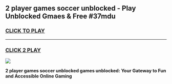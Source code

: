 
## 2 player games soccer unblocked - Play Unblocked Gmaes & Free #37mdu
<h3>
<a href="https://news.freeplayer.one?title=2_player_games_soccer_unblocked&ref=03M">CLICK TO PLAY</a></h3>
<hr>

<h3>
<a href="https://news.freeplayer.one?title=2_player_games_soccer_unblocked&ref=03M">CLICK 2 PLAY</a>
  
</h3>

<a href="https://news.freeplayer.one?title=2_player_games_soccer_unblocked&ref=03M"><img src="https://clearcache.store/games.png"></a>


**2 player games soccer unblocked games unblocked: Your Gateway to Fun and Accessible Online Gaming**
